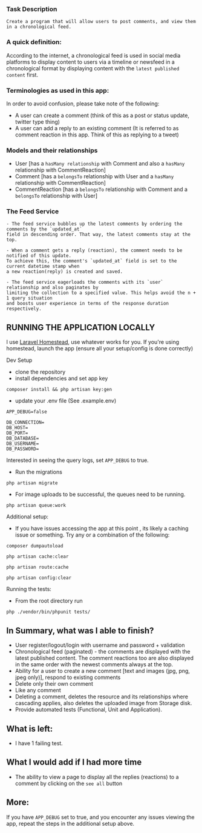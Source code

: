 ### Task Description
```
Create a program that will allow users to post comments, and view them in a chronological feed.
```

### A quick definition: 
According to the internet, a chronological feed is used in social media platforms to display 
content to users via a timeline or newsfeed in a chronological format by displaying 
content with the `latest published content` first.

### Terminologies as used in this app:

In order to avoid confusion, please take note of the following:
- A user can create a comment (think of this as a post or status update, twitter type thing)
- A user can add a reply to an existing comment (It is referred to as comment reaction in 
this app. Think of this as replying to a tweet)

### Models and their relationships
- User [has a `hasMany relationship` with Comment and also a `hasMany` relationship with CommentReaction]
- Comment [has a `belongsTo` relationship with User and a `hasMany` relationship with CommentReaction]
- CommentReaction [has a `belongsTo` relationship with Comment and a `belongsTo` relationship with User]

### The Feed Service
```
- The feed service bubbles up the latest comments by ordering the comments by the `updated_at`
field in descending order. That way, the latest comments stay at the top.

- When a comment gets a reply (reaction), the comment needs to be notified of this update. 
To achieve this, the comment's `updated_at` field is set to the current datetime stamp when 
a new reaction(reply) is created and saved.

- The feed service eagerloads the comments with its `user` relationship and also paginates by 
limiting the collection to a specified value. This helps avoid the n + 1 query situation 
and boosts user experience in terms of the response duration respectively.
```

## RUNNING THE APPLICATION LOCALLY

I use [Laravel Homestead](https://laravel.com/docs/6.x/homestead), use whatever works for you. If you're using homestead, 
launch the app (ensure all your setup/config is done correctly)

Dev Setup
- clone the repository
- install dependencies and set app key

```
composer install && php artisan key:gen
```

- update your .env file (See .example.env)
```
APP_DEBUG=false

DB_CONNECTION=
DB_HOST=
DB_PORT=
DB_DATABASE=
DB_USERNAME=
DB_PASSWORD=
```
Interested in seeing the query logs, set `APP_DEBUG` to true.

- Run the migrations
```
php artisan migrate
```

- For image uploads to be successful, the queues need to be running.
```
php artisan queue:work
```

Additional setup:
- If you have issues accessing the app at this point , its likely a caching issue or something.
Try any or a combination of the following:

```
composer dumpautoload 

php artisan cache:clear

php artisan route:cache

php artisan config:clear
```

Running the tests:
- From the root directory run
```
php ./vendor/bin/phpunit tests/
```

## In Summary, what was I able to finish?
- User register/logout/login with username and password + validation
- Chronological feed (paginated) - the comments are displayed with the latest published content. 
The comment reactions too are also displayed in the same order with the newest comments always at 
the top.
- Ability for a user to create a new comment [text and images (jpg, png, jpeg only)], 
respond to existing comments
- Delete only their own comment
- Like any comment
- Deleting a comment, deletes the resource and its relationships where cascading applies, 
also deletes the uploaded image from Storage disk.
- Provide automated tests (Functional, Unit and Application).

## What is left:
- I have 1 failing test.

## What I would add if I had more time
- The ability to view a page to display all the replies (reactions) to a comment by 
clicking on the `see all` button

## More:

If you have `APP_DEBUG` set to true, and you encounter any issues viewing the app, 
repeat the steps in the additional setup above.